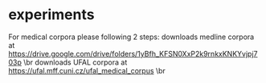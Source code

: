 # experiments
For medical corpora please following 2 steps:
downloads medline corpora at https://drive.google.com/drive/folders/1yBfh_KFSN0XxP2k9rnkxKNKYvjpj703p \br
downloads UFAL corpora at https://ufal.mff.cuni.cz/ufal_medical_corpus \br
